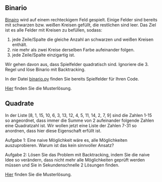 ## Binario

[Binairo](https://de.puzzle-binairo.com) wird auf einem rechteckigem Feld gespielt. Einige Felder sind bereits mit schwarzen bzw. 
weißen Kreisen gefüllt, die restlichen sind leer. Das Ziel ist es alle Felder mit Kreisen zu befüllen, sodass:

1. jede Zeile/Spalte die gleiche Anzahl an schwarzen und weißen Kreisen enthält.
2. nie mehr als zwei Kreise derselben Farbe aufeinander folgen.
3. jede Zeile/Spalte einzigartig ist.

Wir gehen davon aus, dass Spielfelder quadratisch sind. Ignoriere die 3. Regel und löse Binario mit
Backtracking.

In der Datei [binario.py](../resources/binario.py) finden Sie bereits Spielfelder für Ihren Code.

[Hier](../Muster/Backtracking/backtracking_binario.py) finden Sie die Musterlösung.


## Quadrate

In der Liste [8, 1, 15, 10, 6, 3, 13, 12, 4, 5, 11, 14, 2, 7, 9] sind die Zahlen 1-15 so angeordnet, dass immer die 
Summe von 2 aufeinander folgende Zahlen eine Quadratzahl ist. Wir wollen jetzt eine Liste der Zahlen 7-31 so anordnen, 
dass hier diese Eigenschaft erfüllt ist.

Aufgabe 1: Eine naive Möglichkeit wäre es, alle Möglichkeiten auszuprobieren. 
Warum ist das kein sinnvoller Ansatz?

Aufgabe 2: Lösen Sie das Problem mit Backtracking, indem Sie die naive Idee so verändern, dass nicht mehr alle Möglichkeiten
geprüft werden müssen und Sie in Sekundenschnelle 2 Lösungen finden.

[Hier](../Muster/Backtracking/backtracking_squares.py) finden Sie die Musterlösung.
